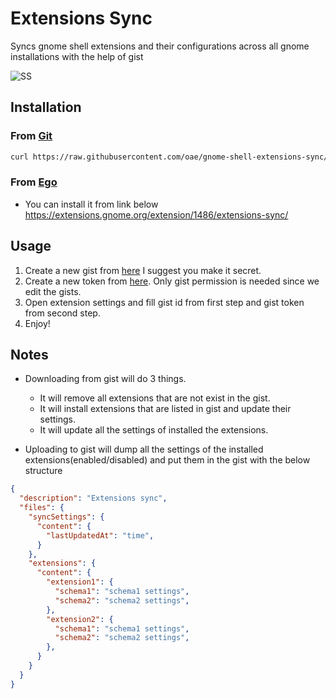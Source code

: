 # Extensions Sync

Syncs gnome shell extensions and their configurations across all gnome installations with the help of gist

![SS](https://i.imgur.com/2vJ89Zo.jpg)

## Installation

### From [Git](https://github.com/oae/gnome-shell-extensions-sync)

```bash
curl https://raw.githubusercontent.com/oae/gnome-shell-extensions-sync/master/installer.sh | bash
```

### From [Ego](extensions.gnome.org)

* You can install it from link below
https://extensions.gnome.org/extension/1486/extensions-sync/

## Usage

1. Create a new gist from [here](https://gist.github.com/) I suggest you make it secret.
2. Create a new token from [here](https://github.com/settings/tokens/new). Only gist permission is needed since we edit the gists.
3. Open extension settings and fill gist id from first step and gist token from second step.
4. Enjoy!

## Notes

* Downloading from gist will do 3 things.
  - It will remove all extensions that are not exist in the gist.
  - It will install extensions that are listed in gist and update their settings.
  - It will update all the settings of installed the extensions.
  
* Uploading to gist will dump all the settings of the installed extensions(enabled/disabled) and put them in the gist with the below structure
```json
{
  "description": "Extensions sync",
  "files": {
    "syncSettings": {
      "content": {
        "lastUpdatedAt": "time",
      }
    },
    "extensions": {
      "content": {
        "extension1": {
          "schema1": "schema1 settings",
          "schema2": "schema2 settings",
        },
        "extension2": {
          "schema1": "schema1 settings",
          "schema2": "schema2 settings",
        },
      }
    }
  }
}
```


